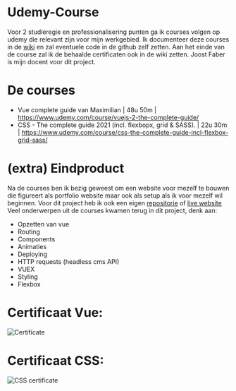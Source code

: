 # Udemy-Course
Voor 2 studieregie en professionalisering punten ga ik courses volgen op udemy die relevant zijn voor mijn werkgebied.
Ik documenteer deze courses in de [wiki](https://github.com/LarsBreuren/Udemy-Courses/wiki) en zal eventuele code in de github zelf zetten.
Aan het einde van de course zal ik de behaalde certificaten ook in de wiki zetten.
Joost Faber is mijn docent voor dit project.

# De courses
- Vue complete guide van Maximilian | 48u 50m | https://www.udemy.com/course/vuejs-2-the-complete-guide/
- CSS - The complete guide 2021 (incl. flexbopx, grid & SASS). | 22u 30m | https://www.udemy.com/course/css-the-complete-guide-incl-flexbox-grid-sass/

# (extra) Eindproduct
Na de courses ben ik bezig geweest om een website voor mezelf te bouwen die figureert als portfolio website maar ook als setup als ik voor mezelf wil beginnen. 
Voor dit project heb ik ook een eigen [repositorie](https://github.com/LarsBreuren/websiteFabriek) of [live website](https://website-fabriek.nl)
Veel onderwerpen uit de courses kwamen terug in dit project, denk aan:
- Opzetten van vue
- Routing 
- Components 
- Animaties 
- Deploying
- HTTP requests (headless cms API)
- VUEX
- Styling 
- Flexbox 


# Certificaat Vue:

![Certificate](https://user-images.githubusercontent.com/43336468/108981021-99a29480-768c-11eb-9389-65fed93fff4e.jpg)


# Certificaat CSS:

![CSS certificate](https://user-images.githubusercontent.com/43336468/110616086-700d6100-8194-11eb-99c7-33394a8184ba.jpg)


